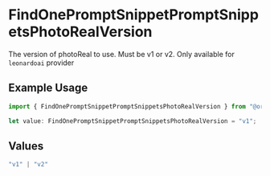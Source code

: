# FindOnePromptSnippetPromptSnippetsPhotoRealVersion

The version of photoReal to use. Must be v1 or v2. Only available for `leonardoai` provider

## Example Usage

```typescript
import { FindOnePromptSnippetPromptSnippetsPhotoRealVersion } from "@orq-ai/node/models/operations";

let value: FindOnePromptSnippetPromptSnippetsPhotoRealVersion = "v1";
```

## Values

```typescript
"v1" | "v2"
```